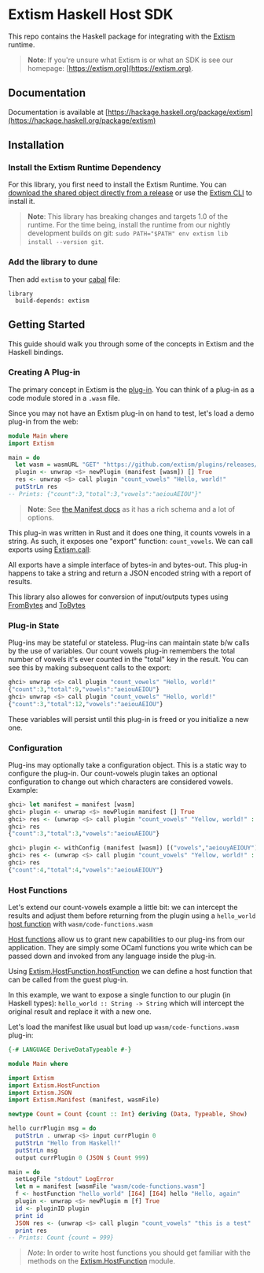 # Extism Haskell Host SDK

This repo contains the Haskell package for integrating with the [Extism](https://extism.org/) runtime.

> **Note**: If you're unsure what Extism is or what an SDK is see our homepage: [https://extism.org](https://extism.org).

## Documentation

Documentation is available at [https://hackage.haskell.org/package/extism](https://hackage.haskell.org/package/extism)

## Installation

### Install the Extism Runtime Dependency

For this library, you first need to install the Extism Runtime. You can [download the shared object directly from a release](https://github.com/extism/extism/releases) or use the [Extism CLI](https://github.com/extism/cli) to install it.

> **Note**: This library has breaking changes and targets 1.0 of the runtime. For the time being, install the runtime from our nightly development builds on git: `sudo PATH="$PATH" env extism lib install --version git`.

### Add the library to dune

Then add `extism` to your [cabal](https://www.haskell.org/cabal/) file:

```
library
  build-depends: extism
```

## Getting Started

This guide should walk you through some of the concepts in Extism and the Haskell bindings.

### Creating A Plug-in

The primary concept in Extism is the [plug-in](https://extism.org/docs/concepts/plug-in). You can think of a plug-in as a code module stored in a `.wasm` file.

Since you may not have an Extism plug-in on hand to test, let's load a demo plug-in from the web:

```haskell
module Main where
import Extism

main = do
  let wasm = wasmURL "GET" "https://github.com/extism/plugins/releases/latest/download/count_vowels.wasm"
  plugin <- unwrap <$> newPlugin (manifest [wasm]) [] True
  res <- unwrap <$> call plugin "count_vowels" "Hello, world!"
  putStrLn res
-- Prints: {"count":3,"total":3,"vowels":"aeiouAEIOU"}"
```

> **Note**: See [the Manifest docs](https://hackage.haskell.org/package/extism-manifest) as it has a rich schema and a lot of options.

This plug-in was written in Rust and it does one thing, it counts vowels in a string. As such, it exposes one "export" function: `count_vowels`. We can call exports using [Extism.call](https://hackage.haskell.org/package/extism/docs/Extism.html#v:call):

All exports have a simple interface of bytes-in and bytes-out. This plug-in happens to take a string and return a JSON encoded string with a report of results.

This library also allowes for conversion of input/outputs types using [FromBytes](https://hackage.haskell.org/package/extism/docs/Extism.html#t:FromBytes) and [ToBytes](https://hackage.haskell.org/package/extism/docs/Extism.html#t:ToBytes)

### Plug-in State

Plug-ins may be stateful or stateless. Plug-ins can maintain state b/w calls by the use of variables. Our count vowels plug-in remembers the total number of vowels it's ever counted in the "total" key in the result. You can see this by making subsequent calls to the export:

```haskell
ghci> unwrap <$> call plugin "count_vowels" "Hello, world!"
{"count":3,"total":9,"vowels":"aeiouAEIOU"}
ghci> unwrap <$> call plugin "count_vowels" "Hello, world!"
{"count":3,"total":12,"vowels":"aeiouAEIOU"}
```

These variables will persist until this plug-in is freed or you initialize a new one.

### Configuration

Plug-ins may optionally take a configuration object. This is a static way to configure the plug-in. Our count-vowels plugin takes an optional configuration to change out which characters are considered vowels. Example:

```haskell
ghci> let manifest = manifest [wasm]
ghci> plugin <- unwrap <$> newPlugin manifest [] True
ghci> res <- (unwrap <$> call plugin "count_vowels" "Yellow, world!" :: String)
ghci> res
{"count":3,"total":3,"vowels":"aeiouAEIOU"}

ghci> plugin <- withConfig (manifest [wasm]) [("vowels","aeiouyAEIOUY")] ;;
ghci> res <- (unwrap <$> call plugin "count_vowels" "Yellow, world!" :: String)
ghci> res
{"count":4,"total":4,"vowels":"aeiouAEIOUY"}
```

### Host Functions

Let's extend our count-vowels example a little bit: we can intercept the results and adjust them before returning from the plugin using a `hello_world` [host function](https://extism.org/docs/concepts/host-functions)
with `wasm/code-functions.wasm`

[Host functions](https://extism.org/docs/concepts/host-functions) allow us to grant new capabilities to our plug-ins from our application. They are simply some OCaml functions you write which can be passed down and invoked from any language inside the plug-in.

Using [Extism.HostFunction.hostFunction](https://hackage.haskell.org/package/extism/docs/Extism-HostFunction.html#v:hostFunction) we can define a host function that can be called from the guest plug-in.

In this example, we want to expose a single function to our plugin (in Haskell types): `hello_world :: String -> String` which will intercept the original result and replace it with a new one.

Let's load the manifest like usual but load up `wasm/code-functions.wasm` plug-in:

```haskell
{-# LANGUAGE DeriveDataTypeable #-}

module Main where

import Extism
import Extism.HostFunction
import Extism.JSON
import Extism.Manifest (manifest, wasmFile)

newtype Count = Count {count :: Int} deriving (Data, Typeable, Show)

hello currPlugin msg = do
  putStrLn . unwrap <$> input currPlugin 0
  putStrLn "Hello from Haskell!"
  putStrLn msg
  output currPlugin 0 (JSON $ Count 999)

main = do
  setLogFile "stdout" LogError
  let m = manifest [wasmFile "wasm/code-functions.wasm"]
  f <- hostFunction "hello_world" [I64] [I64] hello "Hello, again"
  plugin <- unwrap <$> newPlugin m [f] True
  id <- pluginID plugin
  print id
  JSON res <- (unwrap <$> call plugin "count_vowels" "this is a test" :: IO (JSON Count))
  print res
-- Prints: Count {count = 999}
```

> *Note*: In order to write host functions you should get familiar with the methods on the [Extism.HostFunction](https://hackage.haskell.org/package/extism/docs/Extism-HostFunction.html) module.
